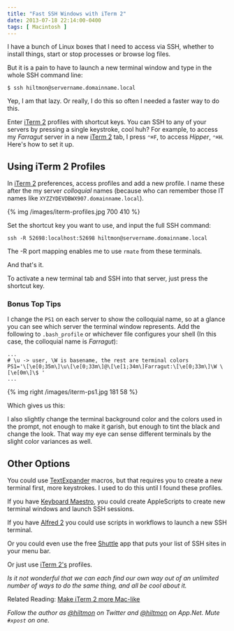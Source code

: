```yaml
---
title: "Fast SSH Windows with iTerm 2"
date: 2013-07-18 22:14:00-0400
tags: [ Macintosh ]
---
```


I have a bunch of Linux boxes that I need to access via SSH, whether to install things, start or stop processes or browse log files.

But it is a pain to have to launch a new terminal window and type in the whole SSH command line:

	$ ssh hiltmon@servername.domainname.local

Yep, I am that lazy. Or really, I do this so often I needed a faster way to do this.

Enter [iTerm 2](http://www.iterm2.com/#/section/home) profiles with shortcut keys. You can SSH to any of your servers by pressing a single keystroke, cool huh? For example, to access my *Farragut* server in a new [iTerm 2](http://www.iterm2.com/#/section/home) tab, I press `⌃⌘F`, to access *Hipper*, `⌃⌘H`. Here's how to set it up.

## Using iTerm 2 Profiles

In [iTerm 2](http://www.iterm2.com/#/section/home) preferences, access profiles and add a new profile. I name these after the my server *colloquial* names (because who can remember those IT names like `XYZZYDEVDBWX907.domainname.local`). 

{% img /images/iterm-profiles.jpg 700 410 %}

Set the shortcut key you want to use, and input the full SSH command:

	ssh -R 52698:localhost:52698 hiltmon@servername.domainname.local

The -R port mapping enables me to use `rmate` from these terminals.

And that's it.

To activate a new terminal tab and SSH into that server, just press the shortcut key.

### Bonus Top Tips

I change the `PS1` on each server to show the colloquial name, so at a glance you can see which server the terminal window represents. Add the following to `.bash_profile` or whichever file configures your shell (In this case, the colloquial name is *Farragut*):

```
...
# \u -> user, \W is basename, the rest are terminal colors
PS1='\[\e[0;35m\]\u\[\e[0;33m\]@\[\e[1;34m\]Farragut:\[\e[0;33m\]\W \[\e[0m\]\$ '
...
```

{% img right /images/iterm-ps1.jpg 181 58 %}

Which gives us this:

I also slightly change the terminal background color and the colors used in the prompt, not enough to make it garish, but enough to tint the black and change the look. That way my eye can sense different terminals by the slight color variances as well.

## Other Options

You could use [TextExpander](http://smilesoftware.com/TextExpander/index.html) macros, but that requires you to create a new terminal first, more keystrokes. I used to do this until I found these profiles.

If you have [Keyboard Maestro](http://www.keyboardmaestro.com/main/), you could create AppleScripts to create new terminal windows and launch SSH sessions.

If you have [Alfred 2](http://www.alfredapp.com) you could use scripts in workflows to launch a new SSH terminal.

Or you could even use the free [Shuttle](http://fitztrev.github.io/shuttle/) app that puts your list of SSH sites in your menu bar.

Or just use [iTerm 2's](http://www.iterm2.com/#/section/home) profiles.

*Is it not wonderful that we can each find our own way out of an unlimited number of ways to do the same thing, and all be cool about it.*

Related Reading: [Make iTerm 2 more Mac-like](https://hiltmon.com/blog/2013/02/13/make-iterm-2-more-mac-like/)

*Follow the author as [@hiltmon](https://twitter.com/hiltmon) on Twitter and [@hiltmon](http://alpha.app.net/hiltmon) on App.Net. Mute `#xpost` on one.*
